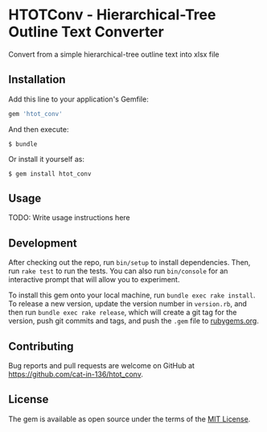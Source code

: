 # HTOTConv - Hierarchical-Tree Outline Text Converter

Convert from a simple hierarchical-tree outline text into xlsx file

## Installation

Add this line to your application's Gemfile:

```ruby
gem 'htot_conv'
```

And then execute:

    $ bundle

Or install it yourself as:

    $ gem install htot_conv

## Usage

TODO: Write usage instructions here

## Development

After checking out the repo, run `bin/setup` to install dependencies. Then, run `rake test` to run the tests. You can also run `bin/console` for an interactive prompt that will allow you to experiment.

To install this gem onto your local machine, run `bundle exec rake install`. To release a new version, update the version number in `version.rb`, and then run `bundle exec rake release`, which will create a git tag for the version, push git commits and tags, and push the `.gem` file to [rubygems.org](https://rubygems.org).

## Contributing

Bug reports and pull requests are welcome on GitHub at https://github.com/cat-in-136/htot_conv.


## License

The gem is available as open source under the terms of the [MIT License](http://opensource.org/licenses/MIT).

